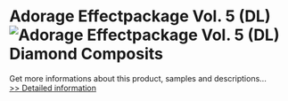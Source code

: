 # Adorage Effectpackage Vol. 5 (DL)<br />![Adorage Effectpackage Vol. 5 (DL)](https://mycommerce.akamaized.net/api/pimages/P300428567/BIG/300428567.JPG)<br />Diamond Composits
 Get more informations about this product, samples and descriptions...<br />[>> Detailed information](https://secure.element5.com/esales/product.html?productid=300428567&affiliateid=200057808)